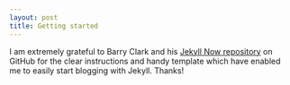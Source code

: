 ```yaml
---
layout: post
title: Getting started
---
```


I am extremely grateful to Barry Clark and his [Jekyll Now repository](https://github.com/barryclark/jekyll-now) on GitHub for the clear instructions and handy template which have enabled me to easily start blogging with Jekyll. Thanks!